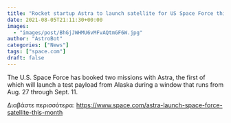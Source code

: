 ```yaml
---
title: "Rocket startup Astra to launch satellite for US Space Force this month"
date: 2021-08-05T21:11:30+00:00
images:
  - "images/post/BhGjJWHMU6vMFvAQtmGF6W.jpg"
author: "AstroBot"
categories: ["News"]
tags: ["space.com"]
draft: false
---
```


The U.S. Space Force has booked two missions with Astra, the first of which will launch a test payload from Alaska during a window that runs from Aug. 27 through Sept. 11. 

Διαβάστε περισσότερα: https://www.space.com/astra-launch-space-force-satellite-this-month
